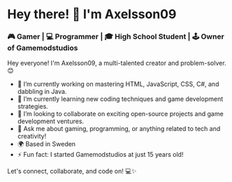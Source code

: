 # Hey there! 👋 I'm Axelsson09

### 🎮 Gamer | 💻 Programmer | 🎓 High School Student | 🕹️ Owner of Gamemodstudios

Hey everyone! I'm Axelsson09, a multi-talented creator and problem-solver. 😊

- 🔭 I’m currently working on mastering HTML, JavaScript, CSS, C#, and dabbling in Java.
- 🌱 I’m currently learning new coding techniques and game development strategies.
- 👯 I’m looking to collaborate on exciting open-source projects and game development ventures.
- 💬 Ask me about gaming, programming, or anything related to tech and creativity!
- 🌍 Based in Sweden
- ⚡ Fun fact: I started Gamemodstudios at just 15 years old!

Let's connect, collaborate, and code on! 💻✨
